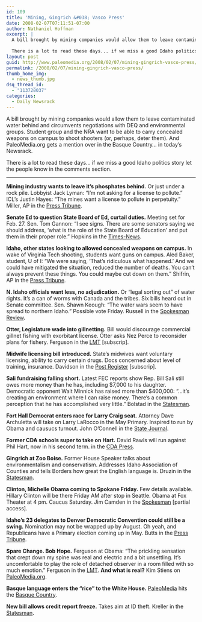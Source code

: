 ```yaml
---
id: 109
title: 'Mining, Gingrich &#038; Vasco Press'
date: 2008-02-07T07:11:51-07:00
author: Nathaniel Hoffman
excerpt: |
  A bill brought by mining companies would allow them to leave contaminated water behind and circumvents negotiations with DEQ and environmental groups. Student group and the NRA want to be able to carry concealed weapons on campus to shoot shooters (or, perhaps, deter them). And PaleoMedia.org gets a mention over in the Basque Country... in today's <a href="http://www.paleomedia.org/2008/02/07/mining-gingrich-vasco-press/">Newsrack</a>.
  
  There is a lot to read these days... if we miss a good Idaho politics story let the people know in the comments section.
layout: post
guid: http://www.paleomedia.org/2008/02/07/mining-gingrich-vasco-press/
permalink: /2008/02/07/mining-gingrich-vasco-press/
thumb_home_img:
  - news_thumb.jpg
dsq_thread_id:
  - "113728037"
categories:
  - Daily Newsrack
---
```

A bill brought by mining companies would allow them to leave contaminated water behind and circumvents negotiations with DEQ and environmental groups. Student group and the NRA want to be able to carry concealed weapons on campus to shoot shooters (or, perhaps, deter them). And PaleoMedia.org gets a mention over in the Basque Country&#8230; in today&#8217;s Newsrack.

There is a lot to read these days&#8230; if we miss a good Idaho politics story let the people know in the comments section.

* * *

**Mining industry wants to leave it&#8217;s phosphates behind.** Or just under a rock pile. Lobbyist Jack Lyman: &#8220;I&#8217;m not asking for a license to pollute.&#8221; ICL&#8217;s Justin Hayes: &#8220;The mines want a license to pollute in perpetuity.&#8221; Miller, AP in the [Press Tribune](http://hosted.ap.org/dynamic/stories/I/ID_XGR_PHOSPHATE_GROUNDWATER_IDOL-?SITE=IDNCP&SECTION=HOME&TEMPLATE=DEFAULT).

**Senate Ed to question State Board of Ed, curtail duties.** Meeting set for Feb. 27. Sen. Tom Gannon: &#8220;I see signs. There are some senators saying we should address, &#8216;what is the role of the State Board of Education&#8217; and put them in their proper role.&#8221; Hopkins in the [Times-News](http://www.magicvalley.com/articles/2008/02/07/news/local_state/130281.txt).

**Idaho, other states looking to allowed concealed weapons on campus.** In wake of Virginia Tech shooting, students want guns on campus. Aled Baker, student, U of I: &#8220;We were saying, &#8216;That&#8217;s ridiculous what happened.&#8217; And we could have mitigated the situation, reduced the number of deaths. You can&#8217;t always prevent these things. You could maybe cut down on them.&#8221; Shifrin, AP in the [Press Tribune](http://hosted.ap.org/dynamic/stories/I/ID_XGR_GUNS_ON_CAMPUS_IDOL-?SITE=IDNCP&SECTION=HOME&TEMPLATE=DEFAULT).

**N. Idaho officials want less, no adjudication.** Or &#8220;legal sorting out&#8221; of water rights. It&#8217;s a can of worms with Canada and the tribes. Six bills heard out in Senate committee. Sen. Shawn Keough: &#8220;The water wars seem to have spread to northern Idaho.&#8221; Possible vote Friday. Russell in the [Spokesman Review](http://www.spokesmanreview.com/idaho/story.asp?ID=230879).

**Otter, Legislature wade into gillnetting.** Bill would discourage commercial gillnet fishing with exorbitant license. Otter asks Nez Perce to reconsider plans for fishery. Ferguson in the [LMT](http://www.lmtribune.com/story/northwest/14534/) [subscrip].

**Midwife licensing bill introduced.** State&#8217;s midwives want voluntary licensing, ability to carry certain drugs. Docs concerned about level of training, insurance. Davidson in the [Post Register](http://www.postregister.com/story.php?accnum=1052-02072008&today=2008-02-07%2000:00:00) [subscrip].

**Sali fundraising falling short.** Latest FEC reports show Rep. Bill Sali still owes more money than he has, including $7,000 to his daughter. Democratic opponent Walt Minnick has raised more than $400,000: &#8220;&#8230;it&#8217;s creating an environment where I can raise money. There&#8217;s a common perception that he has accomplished very little.&#8221; Bolstad in the [Statesman](http://www.idahostatesman.com/idahopolitics/story/288132.html).

**Fort Hall Democrat enters race for Larry Craig seat.** Attorney Dave Archuletta will take on Larry LaRocco in the May Primary. Inspired to run by Obama and causucs turnout. John O&#8217;Connell in the [State Journal](http://www.journalnet.com/articles/2008/02/07/news/breaking/news02.txt).

**Former CDA schools super to take on Hart.** David Rawls will run against Phil Hart, now in his second term. in the [CDA Press](http://www.cdapress.com/articles/2008/02/07/news/news03.txt). 

**Gingrich at Zoo Boise.** Former House Speaker talks about environmentalism and conservatism. Addresses Idaho Association of Counties and tells Borders how great the English language is. Druzin in the [Statesman](http://www.idahostatesman.com/eyepiece/story/288159.html).

**Clinton, Michelle Obama coming to Spokane Friday.** Few details available. Hillary Clinton will be there Friday AM after stop in Seattle. Obama at Fox Theater at 4 pm. Caucus Saturday. Jim Camden in the [Spokesman](http://www.spokesmanreview.com/breaking/story.asp?ID=13534) [partial access].

**Idaho&#8217;s 23 delegates to Denver Democratic Convention could still be a swing.** Nomination may not be wrapped up by August. Oh yeah, and Republicans have a Primary election coming up in May. Butts in the [Press Tribune](http://www.idahopress.com/?id=3667).

**Spare Change. Bob Hope.** Ferguson at Obama: &#8220;The prickling sensation that crept down my spine was real and electric and a bit unsettling. It&#8217;s uncomfortable to play the role of detached observer in a room filled with so much emotion.&#8221; Ferguson in the [LMT](http://www.lmtribune.com/story/northwest/14547/). **And what is real?** Kim Stiens on [PaleoMedia.org](http://www.paleomedia.org/2008/02/06/guest-post-waiting-for-barack/).

**Basque language enters the &#8220;rice&#8221; to the White House.** [PaleoMedia](http://www.paleomedia.org/2008/02/06/gora-obama/) hits the [Basque Country](http://www.eitb24.com/new/en/B24_85784/world-news/PRIMARY-ELECTION-IN-THE-U.S.-Gora-Obama/).

**New bill allows credit report freeze.** Takes aim at ID theft. Kreller in the [Statesman](http://www.idahostatesman.com/idahopolitics/story/287904.html).